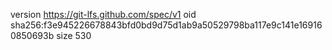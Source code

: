 version https://git-lfs.github.com/spec/v1
oid sha256:f3e945226678843bfd0bd9d75d1ab9a50529798ba117e9c141e169160850693b
size 530
